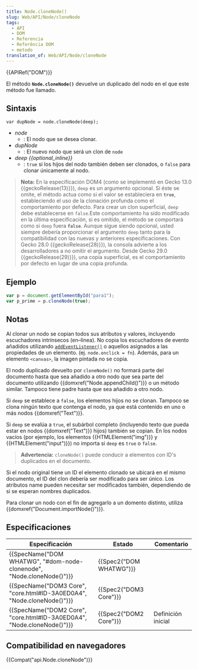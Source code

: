 ```yaml
---
title: Node.cloneNode()
slug: Web/API/Node/cloneNode
tags:
  - API
  - DOM
  - Referencia
  - Referência DOM
  - metodo
translation_of: Web/API/Node/cloneNode
---
```

{{APIRef("DOM")}}

El método **`Node.cloneNode()`** devuelve un duplicado del nodo en el que este método fue llamado.

## Sintaxis

    var dupNode = node.cloneNode(deep);

- _node_
  - : El nodo que se desea clonar.
- _dupNode_
  - : El nuevo nodo que será un clon de `node`
- _deep {{optional_inline}}_
  - : `true` si los hijos del nodo también deben ser clonados, o `false` para clonar únicamente al nodo.

> **Nota:** En la especificación DOM4 (como se implementó en Gecko 13.0 {{geckoRelease(13)}}), `deep` es un argumento opcional. Si éste se omite, el método actua como si el valor se estableciera en **`true`**, estableciendo el uso de la clonación profunda como el comportamiento por defecto. Para crear un clon superficial, `deep` debe establecerse en `false`.Este comportamiento ha sido modificado en la última especificación, si es omitido, el método se comportará como si `deep` fuera **`false`**. Aunque sigue siendo opcional, usted siempre debería proporcionar el argumento `deep` tanto para la compatibilidad con las nuevas y anteriores especificaciones. Con Gecko 28.0 {{geckoRelease(28)}}), la consola advierte a los desarrolladores a no omitir el argumento. Desde Gecko 29.0 {{geckoRelease(29)}}), una copia superficial, es el comportamiento por defecto en lugar de una copia profunda.

## Ejemplo

```js
var p = document.getElementById("para1");
var p_prime = p.cloneNode(true);
```

## Notas

Al clonar un nodo se copian todos sus atributos y valores, incluyendo escuchadores intrínsecos (en–línea). No copia los escuchadores de evento añadidos utilizando [`addEventListener()`](/es/docs/DOM/element.addEventListener) o aquellos asignados a las propiedades de un elemento. (ej. `node.onclick = fn`). Además, para un elemento `<canvas>`, la imagen pintada no se copia.

El nodo duplicado devuelto por `cloneNode()` no formará parte del documento hasta que sea añadido a otro nodo que sea parte del documento utilizando {{domxref("Node.appendChild()")}} o un método similar. Tampoco tiene padre hasta que sea añadido a otro nodo.

Si `deep` se establece a `false`, los elementos hijos no se clonan. Tampoco se clona ningún texto que contenga el nodo, ya que está contenido en uno o más nodos {{domxref("Text")}}.

Si `deep` se evalúa a `true`, el subárbol completo (incluyendo texto que pueda estar en nodos {{domxref("Text")}} hijos) también se copian. En los nodos vacíos (por ejemplo, los elementos {{HTMLElement("img")}} y {{HTMLElement("input")}}) no importa si `deep` es `true` o `false`.

> **Advertencia:** `cloneNode()` puede conducir a elementos con ID's duplicados en el documento.

Si el nodo original tiene un ID el elemento clonado se ubicará en el mismo documento, el ID del clon debería ser modificado para ser único. Los atributos name pueden necesitar ser modificados también, dependiendo de si se esperan nombres duplicados.

Para clonar un nodo con el fin de agregarlo a un domento distinto, utiliza {{domxref("Document.importNode()")}}.

## Especificaciones

| Especificación                                                                               | Estado                           | Comentario         |
| -------------------------------------------------------------------------------------------- | -------------------------------- | ------------------ |
| {{SpecName("DOM WHATWG", "#dom-node-clonenode", "Node.cloneNode()")}} | {{Spec2("DOM WHATWG")}} |                    |
| {{SpecName("DOM3 Core", "core.html#ID-3A0ED0A4", "Node.cloneNode()")}} | {{Spec2("DOM3 Core")}}     |                    |
| {{SpecName("DOM2 Core", "core.html#ID-3A0ED0A4", "Node.cloneNode()")}} | {{Spec2("DOM2 Core")}}     | Definición inicial |

## Compatibilidad en navegadores

{{Compat("api.Node.cloneNode")}}
